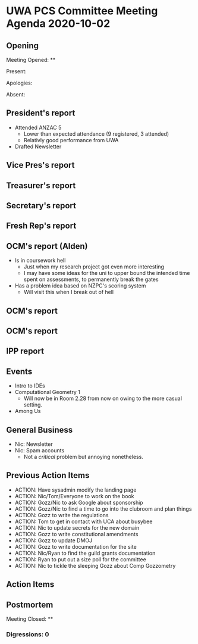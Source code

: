 # UWA PCS Committee Meeting Agenda 2020-10-02

## Opening

Meeting Opened: **

Present:

Apologies:

Absent:

## President's report

- Attended ANZAC 5
  - Lower than expected attendance (9 registered, 3 attended)
  - Relativly good performance from UWA
- Drafted Newsletter

## Vice Pres's report

## Treasurer's report

## Secretary's report

## Fresh Rep's report

## OCM's report (Alden)

- Is in coursework hell
  - Just when my research project got even more interesting
  - I may have some ideas for the uni to upper bound the intended time spent on assessments, to permanently break the gates
- Has a problem idea based on NZPC's scoring system
  - Will visit this when I break out of hell

## OCM's report

## OCM's report

## IPP report

## Events

- Intro to IDEs
- Computational Geometry 1
  - Will now be in Room 2.28 from now on owing to the more casual setting.
- Among Us

## General Business

- Nic: Newsletter
- Nic: Spam accounts
  - Not a *critical* problem but annoying nonetheless.

## Previous Action Items

- ACTION: Have sysadmin modify the landing page
- ACTION: Nic/Tom/Everyone to work on the book
- ACTION: Gozz/Nic to ask Google about sponsorship
- ACTION: Gozz/Nic to find a time to go into the clubroom and plan things
- ACTION: Gozz to write the regulations
- ACTION: Tom to get in contact with UCA about busybee
- ACTION: Nic to update secrets for the new domain
- ACTION: Gozz to write constitutional amendments
- ACTION: Gozz to update DMOJ
- ACTION: Gozz to write documentation for the site
- ACTION: Nic/Ryan to find the guild grants documentation
- ACTION: Ryan to put out a size poll for the committee
- ACTION: Nic to tickle the sleeping Gozz about Comp Gozzometry

## Action Items

## Postmortem

Meeting Closed: **

### Digressions: 0
